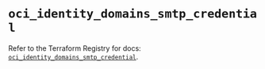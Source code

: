 # `oci_identity_domains_smtp_credential`

Refer to the Terraform Registry for docs: [`oci_identity_domains_smtp_credential`](https://registry.terraform.io/providers/oracle/oci/6.18.0/docs/resources/identity_domains_smtp_credential).
